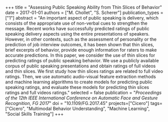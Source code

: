 +++
title = "Assessing Public Speaking Ability from Thin Slices of Behavior"
date = 2017-01-01
authors = ["M. Chollet", "S. Scherer"]
publication_types = ["1"]
abstract = "An important aspect of public speaking is delivery, which consists of the appropriate use of non-verbal cues to strengthen the message. Recent works have successfully predicted ratings of public speaking delivery aspects using the entire presentations of speakers. However, in other contexts, such as the assessment of personality or the prediction of job interview outcomes, it has been shown that thin slices, brief excerpts of behavior, provide enough information for raters to make accurate predictions. In this paper, we consider the use of thin slices for predicting ratings of public speaking behavior. We use a publicly available corpus of public speaking presentations and obtain ratings of full videos and thin slices. We first study how thin slices ratings are related to full video ratings. Then, we use automatic audio-visual feature extraction methods and machine learning algorithms to create models for predicting public speaking ratings, and evaluate these models for predicting thin slices ratings and full videos ratings."
selected = false
publication = "*Proceedings of the 12th IEEE International Conference on Automatic Face and Gesture Recognition, FG 2017*"
doi = "10.1109/FG.2017.45"
projects=["Cicero"]
tags=["Cicero", "Multimodal Behavior Understanding", "Machine Learning", "Social Skills Training"]
+++
